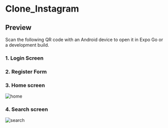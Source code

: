 # Clone_Instagram
## Preview

Scan the following QR code with an Android device to open it in Expo Go or a development build.


### 1. Login Screen



### 2. Register Form

### 3. Home screen
![home](https://github.com/Khuongdev94/CloneIstagram/assets/132865865/8e3b044b-32a7-41c0-84ac-dca5b9c07ac1)



### 4. Search screen
![search](https://github.com/Khuongdev94/CloneIstagram/assets/132865865/5d8baa70-caf3-4c24-a4d1-d155446f222a )

